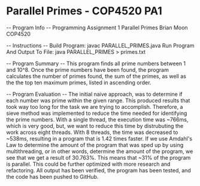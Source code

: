 # Parallel Primes - COP4520 PA1

-- Program Info --
Programming Assignment 1
Parallel Primes
Brian Moon
COP4520

-- Instructions --
Build Program: javac PARALLEL_PRIMES.java
Run Program And Output To File: java PARALLEL_PRIMES > primes.txt

-- Program Summary --
This program finds all prime numbers between 1 and 10^8. Once the prime numbers have been found, the program calculates the number of primes found, the sum of the primes, as well as the the top ten maximum primes, listed in ascending order.

-- Program Evaluation --
The initial naive approach, was to determine if each number was prime within the given range. This produced results that took way too long for the task we are trying to accomplish. Therefore, a sieve method was implemented to reduce the time needed for identifying the prime numbers. With a single thread, the execution time was ~766ms, which is very good, but, we want to reduce this time by distrubuting the work across eight threads. With 8 threads, the time was decreased to ~538ms, resulting in a program that is 1.42 times faster. If we use Amdahl's Law to determine the amount of the program that was sped up by using multithreading, or in other words, determine the amount of the program, we see that we get a result of 30.763%. This means that ~31% of the program is parallel. This could be further optimized with more research and refactoring. All output has been verified, the program has been tested, and the code has been pushed to GitHub.
